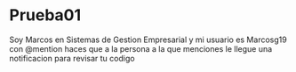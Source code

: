 # Prueba01
Soy Marcos en Sistemas de Gestion Empresarial y mi usuario es Marcosg19
con @mention haces que a la persona a la que menciones le llegue una notificacion para revisar tu codigo
